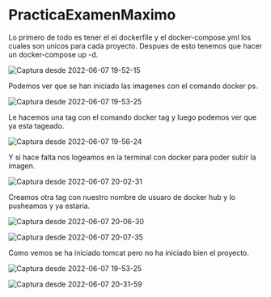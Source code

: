 # PracticaExamenMaximo

Lo primero de todo es tener el el dockerfile y el docker-compose.yml los cuales son unicos para cada proyecto. Despues de esto tenemos que hacer un docker-compose up -d.

![Captura desde 2022-06-07 19-52-15](https://user-images.githubusercontent.com/91556389/172449785-e84f0804-52ed-43a2-a492-3456683e1ea7.png)

Podemos ver que se han iniciado las imagenes con el comando docker ps.

![Captura desde 2022-06-07 19-53-25](https://user-images.githubusercontent.com/91556389/172450101-fc558dab-e5d9-42e9-85aa-69555a7c9d71.png)

Le hacemos una tag con el comando docker tag y luego podemos ver que ya esta tageado.

![Captura desde 2022-06-07 19-56-24](https://user-images.githubusercontent.com/91556389/172450942-45f2d618-952d-4e92-93e0-ba890ab3804e.png)

Y si hace falta nos logeamos en la terminal con docker para poder subir la imagen.

![Captura desde 2022-06-07 20-02-31](https://user-images.githubusercontent.com/91556389/172451663-fc857750-a343-4fa4-aa63-b4b23c22ddb7.png)

Creamos otra tag con nuestro nombre de usuaro de docker hub y lo pusheamos y ya estaria.

![Captura desde 2022-06-07 20-06-30](https://user-images.githubusercontent.com/91556389/172452347-e570f30f-8f01-47a8-bc08-6da17d6a2384.png)

![Captura desde 2022-06-07 20-07-35](https://user-images.githubusercontent.com/91556389/172452449-e9209d56-1e4c-4eaf-a976-1f786f1003b9.png)


Como vemos se ha iniciado tomcat pero no ha iniciado bien el proyecto.

![Captura desde 2022-06-07 19-53-25](https://user-images.githubusercontent.com/91556389/172456805-6dfd9e51-6009-4f00-90c9-342f58db2e45.png)

![Captura desde 2022-06-07 20-31-59](https://user-images.githubusercontent.com/91556389/172456672-2964eb72-b7b1-4af1-8b01-3eb1a6e972f5.png)
